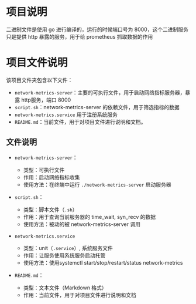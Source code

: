# 项目说明
二进制文件是使用 go 进行编译的，运行的时候端口号为 8000，这个二进制服务只是提供 http 暴露的服务，用于给 prometheus 抓取数据的作用

# 项目文件说明

该项目文件夹包含以下文件：

- `network-metrics-server`：主要的可执行文件，用于启动网络指标服务器，暴露 http服务，端口 8000
- `script.sh`：network-metrics-server 的依赖文件，用于筛选指标的数据
- `network-metrics.service` 用于注册系统服务
- `README.md`：当前文件，用于对项目文件进行说明和文档。

## 文件说明

- `network-metrics-server`：
  - 类型：可执行文件
  - 作用：启动网络指标收集
  - 使用方法：在终端中运行 `./network-metrics-server` 启动服务器

- `script.sh`：
  - 类型：脚本文件（`.sh`）
  - 作用：用于查询当前服务器的 time_wait, syn_recv 的数据
  - 使用方法：被动的被 network-metrics-server 调用

- `network-metrics.service`
  - 类型：unit（`.service`）, 系统服务文件
  - 作用：让服务使用系统服务启动托管
  - 使用方法：使用systemctl start/stop/restart/status network-metrics 

- `README.md`：
  - 类型：文本文件（Markdown 格式）
  - 作用：当前文件，用于对项目文件进行说明和文档
